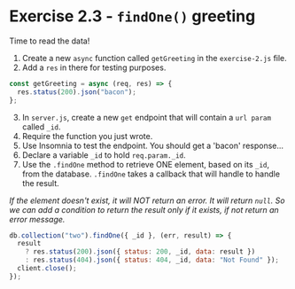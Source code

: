 # Exercise 2.3 - `findOne()` greeting

Time to read the data!

1. Create a new `async` function called `getGreeting` in the `exercise-2.js` file.
2. Add a `res` in there for testing purposes.

```js
const getGreeting = async (req, res) => {
  res.status(200).json("bacon");
};
```

3. In `server.js`, create a new `get` endpoint that will contain a `url param` called `_id`.
4. Require the function you just wrote.
5. Use Insomnia to test the endpoint. You should get a 'bacon' response...
6. Declare a variable `_id` to hold `req.param._id`.
7. Use the `.findOne` method to retrieve ONE element, based on its `_id`, from the database. `.findOne` takes a callback that will handle to handle the result.

_If the element doesn't exist, it will NOT return an error. It will return `null`. So we can add a condition to return the result only if it exists, if not return an error message._

```js
db.collection("two").findOne({ _id }, (err, result) => {
  result
    ? res.status(200).json({ status: 200, _id, data: result })
    : res.status(404).json({ status: 404, _id, data: "Not Found" });
  client.close();
});
```
